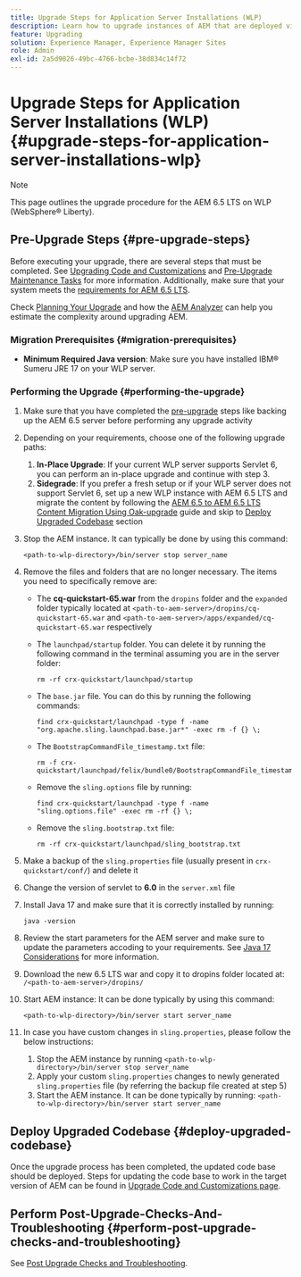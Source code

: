 ```yaml
---
title: Upgrade Steps for Application Server Installations (WLP)
description: Learn how to upgrade instances of AEM that are deployed via Webspehere Liberty.
feature: Upgrading
solution: Experience Manager, Experience Manager Sites
role: Admin
exl-id: 2a5d9026-49bc-4766-bcbe-38d834c14f72
---
```

# Upgrade Steps for Application Server Installations (WLP) {#upgrade-steps-for-application-server-installations-wlp}

>[!NOTE]
>
>This page outlines the upgrade procedure for the AEM 6.5 LTS on WLP (WebSphere&reg; Liberty).

## Pre-Upgrade Steps {#pre-upgrade-steps}

Before executing your upgrade, there are several steps that must be completed. See [Upgrading Code and Customizations](/help/sites-deploying/upgrading-code-and-customizations.md) and [Pre-Upgrade Maintenance Tasks](/help/sites-deploying/pre-upgrade-maintenance-tasks.md) for more information. Additionally, make sure that your system meets the [requirements for AEM 6.5 LTS](/help/sites-deploying/technical-requirements.md).

Check [Planning Your Upgrade](/help/sites-deploying/upgrade-planning.md) and how the [AEM Analyzer](/help/sites-deploying/aem-analyzer.md.md) can help you estimate the complexity around upgrading AEM.

### Migration Prerequisites {#migration-prerequisites}

* **Minimum Required Java version**: Make sure you have installed IBM&reg; Sumeru JRE 17 on your WLP server.

### Performing the Upgrade {#performing-the-upgrade}

1. Make sure that you have completed the [pre-upgrade](#pre-upgrade-steps) steps like backing up the AEM 6.5 server before performing any upgrade activity
1. Depending on your requirements, choose one of the following upgrade paths:
   1. **In-Place Upgrade**: If your current WLP server supports Servlet 6, you can perform an in-place upgrade and continue with step 3.
   1. **Sidegrade**: If you prefer a fresh setup or if your WLP server does not support Servlet 6, set up a new WLP instance with AEM 6.5 LTS and migrate the content by following the [AEM 6.5 to AEM 6.5 LTS Content Migration Using Oak-upgrade](/help/sites-deploying/aem-65-to-aem-65lts-content-migration-using-oak-upgrade.md) guide and skip to [Deploy Upgraded Codebase](#deploy-upgraded-codebase) section

1. Stop the AEM instance. It can typically be done by using this command:

   ```shell
   <path-to-wlp-directory>/bin/server stop server_name
   ```

1. Remove the files and folders that are no longer necessary. The items you need to specifically remove are:

   * The **cq-quickstart-65.war** from the `dropins` folder and the `expanded` folder typically located at `<path-to-aem-server>/dropins/cq-quickstart-65.war` and `<path-to-aem-server>/apps/expanded/cq-quickstart-65.war` respectively
   * The `launchpad/startup` folder. You can delete it by running the following command in the terminal assuming you are in the server folder: 
   
     ```shell
     rm -rf crx-quickstart/launchpad/startup
     ```

   * The `base.jar` file. You can do this by running the following commands:

     ```shell
     find crx-quickstart/launchpad -type f -name "org.apache.sling.launchpad.base.jar*" -exec rm -f {} \;
     ``` 

   * The `BootstrapCommandFile_timestamp.txt` file:

      ```shell
      rm -f crx-quickstart/launchpad/felix/bundle0/BootstrapCommandFile_timestamp.txt
      ```

   * Remove the `sling.options` file by running:

      ```shell
      find crx-quickstart/launchpad -type f -name "sling.options.file" -exec rm -rf {} \; 
      ```

   * Remove the `sling.bootstrap.txt` file:

     ```shell
     rm -rf crx-quickstart/launchpad/sling_bootstrap.txt
     ```

1. Make a backup of the `sling.properties` file (usually present in `crx-quickstart/conf/`) and delete it
1. Change the version of servlet to **6.0** in the `server.xml` file
1. Install Java 17 and make sure that it is correctly installed by running: 

   ```shell
   java -version
   ```
   
1. Review the start parameters for the AEM server and make sure to update the parameters accoding to your requirements. See [Java 17 Considerations](/help/sites-deploying/custom-standalone-install.md#java-considerations) for more information.
1. Download the new 6.5 LTS war and copy it to dropins folder located at: `/<path-to-aem-server>/dropins/`
1. Start AEM instance: It can be done typically by using this command:
 
   ```shell
   <path-to-wlp-directory>/bin/server start server_name
   ```
    
1. In case you have custom changes in `sling.properties`, please follow the below instructions:

   1. Stop the AEM instance by running `<path-to-wlp-directory>/bin/server stop server_name`
   1. Apply your custom `sling.properties` changes to newly generated `sling.properties` file (by referring the backup file created at step 5)
   1. Start the AEM instance. It can be done typically by running: `<path-to-wlp-directory>/bin/server start server_name`

## Deploy Upgraded Codebase {#deploy-upgraded-codebase}

Once the upgrade process has been completed, the updated code base should be deployed. Steps for updating the code base to work in the target version of AEM can be found in [Upgrade Code and Customizations page](/help/sites-deploying/upgrading-code-and-customizations.md).

## Perform Post-Upgrade-Checks-And-Troubleshooting {#perform-post-upgrade-checks-and-troubleshooting}

See [Post Upgrade Checks and Troubleshooting](/help/sites-deploying/post-upgrade-checks-and-troubleshooting.md).
